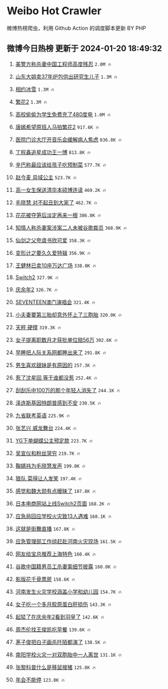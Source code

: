 # Weibo Hot Crawler 



微博热榜爬虫，利用 Github Action 的调度脚本更新 BY PHP 


## 微博今日热榜 更新于 2024-01-20 18:49:32 
1. [美警方称杀妻中国工程师高度残忍](https://s.weibo.com/weibo?q=%23%E7%BE%8E%E8%AD%A6%E6%96%B9%E7%A7%B0%E6%9D%80%E5%A6%BB%E4%B8%AD%E5%9B%BD%E5%B7%A5%E7%A8%8B%E5%B8%88%E9%AB%98%E5%BA%A6%E6%AE%8B%E5%BF%8D%23&t=31&band_rank=1&Refer=top) `2.0M 🔥` 

1. [山东大姐卖37年炉包供出研究生儿子](https://s.weibo.com/weibo?q=%23%E5%B1%B1%E4%B8%9C%E5%A4%A7%E5%A7%90%E5%8D%9637%E5%B9%B4%E7%82%89%E5%8C%85%E4%BE%9B%E5%87%BA%E7%A0%94%E7%A9%B6%E7%94%9F%E5%84%BF%E5%AD%90%23&t=31&band_rank=2&Refer=top) `1.3M 🔥` 

1. [相约冰雪](https://s.weibo.com/weibo?q=%23%E7%9B%B8%E7%BA%A6%E5%86%B0%E9%9B%AA%23&t=31&band_rank=3&Refer=top) `1.3M 🔥` 

1. [繁花2](https://s.weibo.com/weibo?q=%E7%B9%81%E8%8A%B12&t=31&band_rank=4&Refer=top) `1.3M 🔥` 

1. [高校偷偷为学生免费充了480度电](https://s.weibo.com/weibo?q=%23%E9%AB%98%E6%A0%A1%E5%81%B7%E5%81%B7%E4%B8%BA%E5%AD%A6%E7%94%9F%E5%85%8D%E8%B4%B9%E5%85%85%E4%BA%86480%E5%BA%A6%E7%94%B5%23&t=31&band_rank=5&Refer=top) `1.0M 🔥` 

1. [唐嫣希望原班人马拍繁花2](https://s.weibo.com/weibo?q=%23%E5%94%90%E5%AB%A3%E5%B8%8C%E6%9C%9B%E5%8E%9F%E7%8F%AD%E4%BA%BA%E9%A9%AC%E6%8B%8D%E7%B9%81%E8%8A%B12%23&t=31&band_rank=6&Refer=top) `917.6K 🔥` 

1. [医院门诊大厅开音乐会缓解病人焦虑](https://s.weibo.com/weibo?q=%23%E5%8C%BB%E9%99%A2%E9%97%A8%E8%AF%8A%E5%A4%A7%E5%8E%85%E5%BC%80%E9%9F%B3%E4%B9%90%E4%BC%9A%E7%BC%93%E8%A7%A3%E7%97%85%E4%BA%BA%E7%84%A6%E8%99%91%23&t=31&band_rank=7&Refer=top) `836.8K 🔥` 

1. [丁程鑫追星成功王一博](https://s.weibo.com/weibo?q=%23%E4%B8%81%E7%A8%8B%E9%91%AB%E8%BF%BD%E6%98%9F%E6%88%90%E5%8A%9F%E7%8E%8B%E4%B8%80%E5%8D%9A%23&t=31&band_rank=8&Refer=top) `813.8K 🔥` 

1. [辛巴称最应该给孩子吃预制菜](https://s.weibo.com/weibo?q=%23%E8%BE%9B%E5%B7%B4%E7%A7%B0%E6%9C%80%E5%BA%94%E8%AF%A5%E7%BB%99%E5%AD%A9%E5%AD%90%E5%90%83%E9%A2%84%E5%88%B6%E8%8F%9C%23&t=31&band_rank=9&Refer=top) `577.7K 🔥` 

1. [赵今麦 异域公主](https://s.weibo.com/weibo?q=%E8%B5%B5%E4%BB%8A%E9%BA%A6%20%E5%BC%82%E5%9F%9F%E5%85%AC%E4%B8%BB&t=31&band_rank=10&Refer=top) `523.7K 🔥` 

1. [高一女生保送清华本硕博连读](https://s.weibo.com/weibo?q=%23%E9%AB%98%E4%B8%80%E5%A5%B3%E7%94%9F%E4%BF%9D%E9%80%81%E6%B8%85%E5%8D%8E%E6%9C%AC%E7%A1%95%E5%8D%9A%E8%BF%9E%E8%AF%BB%23&t=31&band_rank=11&Refer=top) `469.2K 🔥` 

1. [毛晓慧 对不起丑到大家了](https://s.weibo.com/weibo?q=%E6%AF%9B%E6%99%93%E6%85%A7%20%E5%AF%B9%E4%B8%8D%E8%B5%B7%E4%B8%91%E5%88%B0%E5%A4%A7%E5%AE%B6%E4%BA%86&t=31&band_rank=12&Refer=top) `462.7K 🔥` 

1. [花花被夺笋后淡定再来一根](https://s.weibo.com/weibo?q=%23%E8%8A%B1%E8%8A%B1%E8%A2%AB%E5%A4%BA%E7%AC%8B%E5%90%8E%E6%B7%A1%E5%AE%9A%E5%86%8D%E6%9D%A5%E4%B8%80%E6%A0%B9%23&t=31&band_rank=13&Refer=top) `386.0K 🔥` 

1. [知情人称杀妻案涉案二人未被谷歌裁员](https://s.weibo.com/weibo?q=%23%E7%9F%A5%E6%83%85%E4%BA%BA%E7%A7%B0%E6%9D%80%E5%A6%BB%E6%A1%88%E6%B6%89%E6%A1%88%E4%BA%8C%E4%BA%BA%E6%9C%AA%E8%A2%AB%E8%B0%B7%E6%AD%8C%E8%A3%81%E5%91%98%23&t=31&band_rank=14&Refer=top) `368.9K 🔥` 

1. [仙剑之父夸虞书欣可爱](https://s.weibo.com/weibo?q=%23%E4%BB%99%E5%89%91%E4%B9%8B%E7%88%B6%E5%A4%B8%E8%99%9E%E4%B9%A6%E6%AC%A3%E5%8F%AF%E7%88%B1%23&t=31&band_rank=15&Refer=top) `358.3K 🔥` 

1. [变形计之要久久爱特辑](https://s.weibo.com/weibo?q=%E5%8F%98%E5%BD%A2%E8%AE%A1%E4%B9%8B%E8%A6%81%E4%B9%85%E4%B9%85%E7%88%B1%E7%89%B9%E8%BE%91&t=31&band_rank=16&Refer=top) `356.9K 🔥` 

1. [王健林已卖10座万达广场](https://s.weibo.com/weibo?q=%23%E7%8E%8B%E5%81%A5%E6%9E%97%E5%B7%B2%E5%8D%9610%E5%BA%A7%E4%B8%87%E8%BE%BE%E5%B9%BF%E5%9C%BA%23&t=31&band_rank=17&Refer=top) `338.0K 🔥` 

1. [Switch2](https://s.weibo.com/weibo?q=Switch2&t=31&band_rank=18&Refer=top) `327.9K 🔥` 

1. [庆余年2](https://s.weibo.com/weibo?q=%E5%BA%86%E4%BD%99%E5%B9%B42&t=31&band_rank=19&Refer=top) `326.7K 🔥` 

1. [SEVENTEEN澳门演唱会](https://s.weibo.com/weibo?q=%23SEVENTEEN%E6%BE%B3%E9%97%A8%E6%BC%94%E5%94%B1%E4%BC%9A%23&t=31&band_rank=20&Refer=top) `321.4K 🔥` 

1. [小夫妻要第三胎却意外怀上了三胞胎](https://s.weibo.com/weibo?q=%23%E5%B0%8F%E5%A4%AB%E5%A6%BB%E8%A6%81%E7%AC%AC%E4%B8%89%E8%83%8E%E5%8D%B4%E6%84%8F%E5%A4%96%E6%80%80%E4%B8%8A%E4%BA%86%E4%B8%89%E8%83%9E%E8%83%8E%23&t=31&band_rank=21&Refer=top) `320.0K 🔥` 

1. [天秤 硬撑](https://s.weibo.com/weibo?q=%E5%A4%A9%E7%A7%A4%20%E7%A1%AC%E6%92%91&t=31&band_rank=22&Refer=top) `319.3K 🔥` 

1. [女子提离职数月才获批单位赔56万](https://s.weibo.com/weibo?q=%23%E5%A5%B3%E5%AD%90%E6%8F%90%E7%A6%BB%E8%81%8C%E6%95%B0%E6%9C%88%E6%89%8D%E8%8E%B7%E6%89%B9%E5%8D%95%E4%BD%8D%E8%B5%9456%E4%B8%87%23&t=31&band_rank=23&Refer=top) `302.6K 🔥` 

1. [早睡把人际关系网都睡出来了](https://s.weibo.com/weibo?q=%23%E6%97%A9%E7%9D%A1%E6%8A%8A%E4%BA%BA%E9%99%85%E5%85%B3%E7%B3%BB%E7%BD%91%E9%83%BD%E7%9D%A1%E5%87%BA%E6%9D%A5%E4%BA%86%23&t=31&band_rank=24&Refer=top) `291.8K 🔥` 

1. [男生喜欢甜妹是有原因的](https://s.weibo.com/weibo?q=%23%E7%94%B7%E7%94%9F%E5%96%9C%E6%AC%A2%E7%94%9C%E5%A6%B9%E6%98%AF%E6%9C%89%E5%8E%9F%E5%9B%A0%E7%9A%84%23&t=31&band_rank=25&Refer=top) `257.3K 🔥` 

1. [惹了沈星回 等于谁都没惹](https://s.weibo.com/weibo?q=%E6%83%B9%E4%BA%86%E6%B2%88%E6%98%9F%E5%9B%9E%20%E7%AD%89%E4%BA%8E%E8%B0%81%E9%83%BD%E6%B2%A1%E6%83%B9&t=31&band_rank=26&Refer=top) `252.4K 🔥` 

1. [刮刮乐中100万的那个年轻人消失了](https://s.weibo.com/weibo?q=%23%E5%88%AE%E5%88%AE%E4%B9%90%E4%B8%AD100%E4%B8%87%E7%9A%84%E9%82%A3%E4%B8%AA%E5%B9%B4%E8%BD%BB%E4%BA%BA%E6%B6%88%E5%A4%B1%E4%BA%86%23&t=31&band_rank=27&Refer=top) `244.1K 🔥` 

1. [泽连斯基因特朗普感到不安](https://s.weibo.com/weibo?q=%23%E6%B3%BD%E8%BF%9E%E6%96%AF%E5%9F%BA%E5%9B%A0%E7%89%B9%E6%9C%97%E6%99%AE%E6%84%9F%E5%88%B0%E4%B8%8D%E5%AE%89%23&t=31&band_rank=28&Refer=top) `230.5K 🔥` 

1. [九省联考英语](https://s.weibo.com/weibo?q=%23%E4%B9%9D%E7%9C%81%E8%81%94%E8%80%83%E8%8B%B1%E8%AF%AD%23&t=31&band_rank=29&Refer=top) `225.9K 🔥` 

1. [张艺兴 威龙舞台](https://s.weibo.com/weibo?q=%E5%BC%A0%E8%89%BA%E5%85%B4%20%E5%A8%81%E9%BE%99%E8%88%9E%E5%8F%B0&t=31&band_rank=30&Refer=top) `224.4K 🔥` 

1. [YG下单蝴蝶公主预定款](https://s.weibo.com/weibo?q=YG%E4%B8%8B%E5%8D%95%E8%9D%B4%E8%9D%B6%E5%85%AC%E4%B8%BB%E9%A2%84%E5%AE%9A%E6%AC%BE&t=31&band_rank=31&Refer=top) `223.7K 🔥` 

1. [吴宣仪和粉丝哭穷](https://s.weibo.com/weibo?q=%23%E5%90%B4%E5%AE%A3%E4%BB%AA%E5%92%8C%E7%B2%89%E4%B8%9D%E5%93%AD%E7%A9%B7%23&t=31&band_rank=32&Refer=top) `219.7K 🔥` 

1. [鞠婧祎为毛晓慧发声](https://s.weibo.com/weibo?q=%23%E9%9E%A0%E5%A9%A7%E7%A5%8E%E4%B8%BA%E6%AF%9B%E6%99%93%E6%85%A7%E5%8F%91%E5%A3%B0%23&t=31&band_rank=33&Refer=top) `199.0K 🔥` 

1. [狼队 菜得让人发笑](https://s.weibo.com/weibo?q=%E7%8B%BC%E9%98%9F%20%E8%8F%9C%E5%BE%97%E8%AE%A9%E4%BA%BA%E5%8F%91%E7%AC%91&t=31&band_rank=34&Refer=top) `197.4K 🔥` 

1. [感觉和魏大勋有点暧昧了](https://s.weibo.com/weibo?q=%23%E6%84%9F%E8%A7%89%E5%92%8C%E9%AD%8F%E5%A4%A7%E5%8B%8B%E6%9C%89%E7%82%B9%E6%9A%A7%E6%98%A7%E4%BA%86%23&t=31&band_rank=35&Refer=top) `187.8K 🔥` 

1. [日本电商网站上线Switch2页面](https://s.weibo.com/weibo?q=%23%E6%97%A5%E6%9C%AC%E7%94%B5%E5%95%86%E7%BD%91%E7%AB%99%E4%B8%8A%E7%BA%BFSwitch2%E9%A1%B5%E9%9D%A2%23&t=31&band_rank=36&Refer=top) `168.2K 🔥` 

1. [应急局回应学校火灾致13人遇难](https://s.weibo.com/weibo?q=%23%E5%BA%94%E6%80%A5%E5%B1%80%E5%9B%9E%E5%BA%94%E5%AD%A6%E6%A0%A1%E7%81%AB%E7%81%BE%E8%87%B413%E4%BA%BA%E9%81%87%E9%9A%BE%23&t=31&band_rank=37&Refer=top) `168.1K 🔥` 

1. [这就是街舞直播](https://s.weibo.com/weibo?q=%E8%BF%99%E5%B0%B1%E6%98%AF%E8%A1%97%E8%88%9E%E7%9B%B4%E6%92%AD&t=31&band_rank=38&Refer=top) `167.8K 🔥` 

1. [应急管理部工作组赶赴河南火灾现场](https://s.weibo.com/weibo?q=%23%E5%BA%94%E6%80%A5%E7%AE%A1%E7%90%86%E9%83%A8%E5%B7%A5%E4%BD%9C%E7%BB%84%E8%B5%B6%E8%B5%B4%E6%B2%B3%E5%8D%97%E7%81%AB%E7%81%BE%E7%8E%B0%E5%9C%BA%23&t=31&band_rank=39&Refer=top) `161.5K 🔥` 

1. [网友给宝总推荐上海特色](https://s.weibo.com/weibo?q=%23%E7%BD%91%E5%8F%8B%E7%BB%99%E5%AE%9D%E6%80%BB%E6%8E%A8%E8%8D%90%E4%B8%8A%E6%B5%B7%E7%89%B9%E8%89%B2%23&t=31&band_rank=40&Refer=top) `160.4K 🔥` 

1. [谷歌中国籍男员工杀妻案细节披露](https://s.weibo.com/weibo?q=%23%E8%B0%B7%E6%AD%8C%E4%B8%AD%E5%9B%BD%E7%B1%8D%E7%94%B7%E5%91%98%E5%B7%A5%E6%9D%80%E5%A6%BB%E6%A1%88%E7%BB%86%E8%8A%82%E6%8A%AB%E9%9C%B2%23&t=31&band_rank=41&Refer=top) `160.0K 🔥` 

1. [影版花千骨票房](https://s.weibo.com/weibo?q=%23%E5%BD%B1%E7%89%88%E8%8A%B1%E5%8D%83%E9%AA%A8%E7%A5%A8%E6%88%BF%23&t=31&band_rank=42&Refer=top) `158.6K 🔥` 

1. [河南发生火灾学校涵盖小学和幼儿园](https://s.weibo.com/weibo?q=%23%E6%B2%B3%E5%8D%97%E5%8F%91%E7%94%9F%E7%81%AB%E7%81%BE%E5%AD%A6%E6%A0%A1%E6%B6%B5%E7%9B%96%E5%B0%8F%E5%AD%A6%E5%92%8C%E5%B9%BC%E5%84%BF%E5%9B%AD%23&t=31&band_rank=43&Refer=top) `154.7K 🔥` 

1. [女子吃一个多月胶原蛋白肝损伤](https://s.weibo.com/weibo?q=%23%E5%A5%B3%E5%AD%90%E5%90%83%E4%B8%80%E4%B8%AA%E5%A4%9A%E6%9C%88%E8%83%B6%E5%8E%9F%E8%9B%8B%E7%99%BD%E8%82%9D%E6%8D%9F%E4%BC%A4%23&t=31&band_rank=44&Refer=top) `143.3K 🔥` 

1. [起猛了在庆余年2看到羽皇了](https://s.weibo.com/weibo?q=%23%E8%B5%B7%E7%8C%9B%E4%BA%86%E5%9C%A8%E5%BA%86%E4%BD%99%E5%B9%B42%E7%9C%8B%E5%88%B0%E7%BE%BD%E7%9A%87%E4%BA%86%23&t=31&band_rank=45&Refer=top) `142.6K 🔥` 

1. [周杰伦找王俊凯吃早餐](https://s.weibo.com/weibo?q=%23%E5%91%A8%E6%9D%B0%E4%BC%A6%E6%89%BE%E7%8E%8B%E4%BF%8A%E5%87%AF%E5%90%83%E6%97%A9%E9%A4%90%23&t=31&band_rank=46&Refer=top) `139.6K 🔥` 

1. [茅子俊把白子画杀阡陌都演了](https://s.weibo.com/weibo?q=%23%E8%8C%85%E5%AD%90%E4%BF%8A%E6%8A%8A%E7%99%BD%E5%AD%90%E7%94%BB%E6%9D%80%E9%98%A1%E9%99%8C%E9%83%BD%E6%BC%94%E4%BA%86%23&t=31&band_rank=47&Refer=top) `138.5K 🔥` 

1. [南阳学校火灾一对双胞胎中一人离世](https://s.weibo.com/weibo?q=%23%E5%8D%97%E9%98%B3%E5%AD%A6%E6%A0%A1%E7%81%AB%E7%81%BE%E4%B8%80%E5%AF%B9%E5%8F%8C%E8%83%9E%E8%83%8E%E4%B8%AD%E4%B8%80%E4%BA%BA%E7%A6%BB%E4%B8%96%23&t=31&band_rank=48&Refer=top) `131.1K 🔥` 

1. [张黎科普什么是移鼠接猪](https://s.weibo.com/weibo?q=%23%E5%BC%A0%E9%BB%8E%E7%A7%91%E6%99%AE%E4%BB%80%E4%B9%88%E6%98%AF%E7%A7%BB%E9%BC%A0%E6%8E%A5%E7%8C%AA%23&t=31&band_rank=49&Refer=top) `125.8K 🔥` 

1. [年会不能停](https://s.weibo.com/weibo?q=%E5%B9%B4%E4%BC%9A%E4%B8%8D%E8%83%BD%E5%81%9C&t=31&band_rank=50&Refer=top) `123.0K 🔥` 

